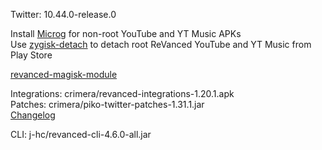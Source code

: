 Twitter: 10.44.0-release.0  

Install [Microg](https://github.com/ReVanced/GmsCore/releases) for non-root YouTube and YT Music APKs  
Use [zygisk-detach](https://github.com/j-hc/zygisk-detach) to detach root ReVanced YouTube and YT Music from Play Store  

[revanced-magisk-module](https://github.com/j-hc/revanced-magisk-module)
  
Integrations: crimera/revanced-integrations-1.20.1.apk  
Patches: crimera/piko-twitter-patches-1.31.1.jar  
[Changelog](https://github.com/crimera/piko/releases/tag/v1.31.1)

CLI: j-hc/revanced-cli-4.6.0-all.jar    
